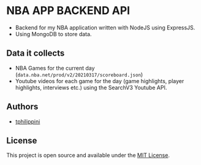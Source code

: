 # NBA APP BACKEND API

- Backend for my NBA application written with NodeJS using ExpressJS.
- Using MongoDB to store data.

<!-- ### [Demo](https://tphilippini.github.io/crud/) -->

## Data it collects

- NBA Games for the current day (`data.nba.net/prod/v2/20210317/scoreboard.json`)
- Youtube videos for each game for the day (game highlights, player highlights, interviews etc.) using the SearchV3 Youtube API.

## Authors

- [tphilippini](https://www.tphilippini.fr)

## License

This project is open source and available under the [MIT License](LICENSE).
